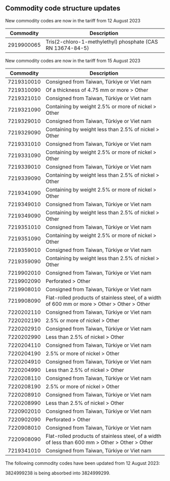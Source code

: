## Commodity code structure updates


New commodity codes are now in the tariff from 12 August 2023 

|Commodity|Description|
|---------|-----------|
|2919900065|Tris(2-chloro-1-methylethyl) phosphate (CAS RN 13674-84-5)|

New commodity codes are now in the tariff from 15 August 2023

|Commodity|Description|
|---------|-----------|
|7219310010|Consigned from Taiwan, Türkiye or Viet nam|
|7219310090|Of a thickness of 4.75 mm or more > Other|
|7219321010|Consigned from Taiwan, Türkiye or Viet nam|
|7219321090|Containing by weight 2.5% or more of nickel > Other|
|7219329010|Consigned from Taiwan, Türkiye or Viet nam|
|7219329090|Containing by weight less than 2.5% of nickel > Other|
|7219331010|Consigned from Taiwan, Türkiye or Viet nam|
|7219331090|Containing by weight 2.5% or more of nickel > Other|
|7219339010|Consigned from Taiwan, Türkiye or Viet nam|
|7219339090|Containing by weight less than 2.5% of nickel > Other|
|7219341090|Containing by weight 2.5% or more of nickel > Other|
|7219349010|Consigned from Taiwan, Türkiye or Viet nam|
|7219349090|Containing by weight less than 2.5% of nickel > Other|
|7219351010|Consigned from Taiwan, Türkiye or Viet nam|
|7219351090|Containing by weight 2.5% or more of nickel > Other|
|7219359010|Consigned from Taiwan, Türkiye or Viet nam|
|7219359090|Containing by weight less than 2.5% of nickel > Other|
|7219902010|Consigned from Taiwan, Türkiye or Viet nam|
|7219902090|Perforated > Other|
|7219908010|Consigned from Taiwan, Türkiye or Viet nam|
|7219908090|Flat-rolled products of stainless steel, of a width of 600 mm or more > Other > Other > Other|
|7220202110|Consigned from Taiwan, Türkiye or Viet nam|
|7220202190|2.5% or more of nickel > Other|
|7220202910|Consigned from Taiwan, Türkiye or Viet nam|
|7220202990|Less than 2.5% of nickel > Other|
|7220204110|Consigned from Taiwan, Türkiye or Viet nam|
|7220204190|2.5% or more of nickel > Other|
|7220204910|Consigned from Taiwan, Türkiye or Viet nam|
|7220204990|Less than 2.5% of nickel > Other|
|7220208110|Consigned from Taiwan, Türkiye or Viet nam|
|7220208190|2.5% or more of nickel > Other|
|7220208910|Consigned from Taiwan, Türkiye or Viet nam|
|7220208990|Less than 2.5% of nickel > Other|
|7220902010|Consigned from Taiwan, Türkiye or Viet nam|
|7220902090|Perforated > Other|
|7220908010|Consigned from Taiwan, Türkiye or Viet nam|
|7220908090|Flat-rolled products of stainless steel, of a width of less than 600 mm > Other > Other > Other|
|7219341010|Consigned from Taiwan, Türkiye or Viet nam|

The following commodity codes have been updated from 12 August 2023:

3824999238 is being absorbed into 3824999299.
